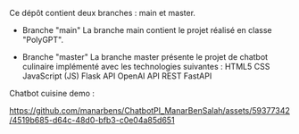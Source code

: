 Ce dépôt contient deux branches : main et master.

* Branche "main"
La branche main contient le projet réalisé en classe "PolyGPT".

* Branche "master"
La branche master présente le projet de chatbot culinaire implémenté avec les technologies suivantes :
HTML5
CSS
JavaScript (JS)
Flask
API OpenAI
API REST
FastAPI

Chatbot cuisine demo :

https://github.com/manarbens/ChatbotPI_ManarBenSalah/assets/59377342/4519b685-d64c-48d0-bfb3-c0e04a85d651

